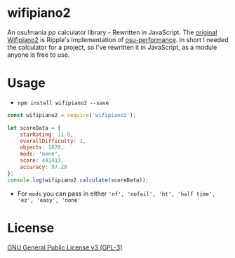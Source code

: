 # wifipiano2
An osu!mania pp calculator library - Rewritten in JavaScript. The [original Wifipiano2](https://git.zxq.co/ripple/lets/src/master/pp/wifipiano2.py) is Ripple's implementation of [osu-performance](https://github.com/ppy/osu-performance). In short I needed the calculator for a project, so I've rewritten it in JavaScript, as a module anyone is free to use.

# Usage
* `npm install wifipiano2 --save`
```js
const wifipiano2 = require('wifipiano2');

let scoreData = {
    starRating: 11.9, 
    overallDifficulty: 1, 
    objects: 1878,
    mods: 'none',
    score: 441413, 
    accuracy: 97.20
};
console.log(wifipiano2.calculate(scoreData));
```

* For `mods` you can pass in either `'nf', 'nofail', 'ht', 'half time', 'ez', 'easy', 'none'`

# License
[GNU General Public License v3 (GPL-3)](https://github.com/Swan/wifipiano2/blob/master/LICENSE)
